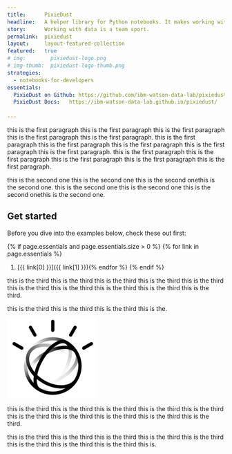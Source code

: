 ```yaml
---
title:      PixieDust
headline:   A helper library for Python notebooks. It makes working with data simpler.
story:      Working with data is a team sport.
permalink:  pixiedust
layout:     layout-featured-collection
featured:   true
# img:        pixiedust-logo.png
# img-thumb:  pixiedust-logo-thumb.png
strategies: 
  - notebooks-for-developers
essentials:
  PixieDust on Github: https://github.com/ibm-watson-data-lab/pixiedust
  PixieDust Docs:   https://ibm-watson-data-lab.github.io/pixiedust/

---
```


this is the first paragraph this is the first paragraph this is the first paragraph this is the first paragraph this is the first paragraph. this is the first paragraph this is the first paragraph this is the first paragraph this is the first paragraph this is the first paragraph. this is the first paragraph this is the first paragraph this is the first paragraph this is the first paragraph this is the first paragraph.

this is the second one this is the second one this is the second onethis is the second one. this is the second one this is the second one this is the second onethis is the second one.

## Get started

Before you dive into the examples below, check these out first:

{% if page.essentials and page.essentials.size > 0 %}
{% for link in page.essentials %}
1. [{{ link[0] }}]({{ link[1] }}){% endfor %}
{% endif %}

this is the third this is the third this is the third this is the third this is the third this is the third this is the third this is the third this is the third this is the third.

this is the third this is the third this is the third this is the.

![placeholder image](img/watson_black.png)

this is the third this is the third this is the third this is the third this is the third this is the third this is the third this is the third this is the third this is the third.

this is the third this is the third this is the third this is the third this is the third this is the third this is the third this is the third this is.



